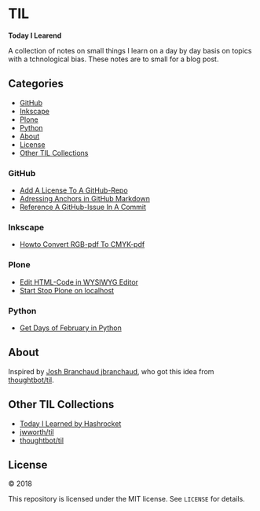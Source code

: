 # TIL
**Today I Learend**

A collection of notes on small things I learn on a day by day basis on topics with a tchnological bias. These notes are to small for a blog post. 


## Categories

- [GitHub](#github)
- [Inkscape](#inkscape)
- [Plone](#plone)
- [Python](#python)
- [About](#about)
- [License](#license)
- [Other TIL Collections](#other-til-collections)


### GitHub

- [Add A License To A GitHub-Repo](github/add-a-license-to-a-github-repo.md)
- [Adressing Anchors in GitHub Markdown](github/adressing-anchors-in-github-markdown.md)
- [Reference A GitHub-Issue In A Commit](github/reference-a-github-issue-in-a-commit.md)


### Inkscape

- [Howto Convert RGB-pdf To CMYK-pdf](inkscape/howto-convert-rgb-pdf-to-cmyk-pdf.md)

### Plone

- [Edit HTML-Code in WYSIWYG Editor](plone/plone-edit-html-code-in-wysiwyg-editor.md)
- [Start Stop Plone on localhost](plone/start-stop-plone-on-localhost.md)

### Python

- [Get Days of February in Python](python/get-days-of-february-in-python.md)


## About

Inspired by [Josh Branchaud jbranchaud](https://github.com/jbranchaud/til), who got this idea from
[thoughtbot/til](https://github.com/thoughtbot/til).

## Other TIL Collections

* [Today I Learned by Hashrocket](https://til.hashrocket.com)
* [jwworth/til](https://github.com/jwworth/til)
* [thoughtbot/til](https://github.com/thoughtbot/til)

## License

&copy; 2018

This repository is licensed under the MIT license. See `LICENSE` for details.
